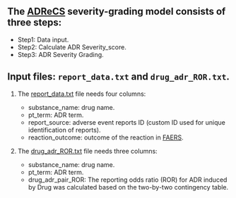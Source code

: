 The [ADReCS](http://www.bio-add.org/ADReCS) severity-grading model consists of three steps:
----

* Step1: Data input.<br>
* Step2: Calculate ADR Severity_score.<br>
* Step3: ADR Severity Grading.<br>

Input files: `report_data.txt` and `drug_adr_ROR.txt`.
----

1. The [report_data.txt](https://github.com/yueqixuan/ADReCS-Severity-grading-model/blob/main/example_data/report_data.txt) file needs four columns:<br>
	* substance_name: drug name.<br>
	* pt_term: ADR term.<br>
	* report_source: adverse event reports ID (custom ID used for unique identification of reports).<br>
	* reaction_outcome: outcome of the reaction in [FAERS](https://www.fda.gov/drugs/questions-and-answers-fdas-adverse-event-reporting-system-faers/fda-adverse-event-reporting-system-faers-public-dashboard).<br>

2. The [drug_adr_ROR.txt](https://github.com/yueqixuan/ADReCS-Severity-grading-model/blob/main/example_data/drug_adr_ROR.txt) file needs three columns:<br>
	* substance_name: drug name.<br>
	* pt_term: ADR term.<br>
	* drug_adr_pair_ROR: The reporting odds ratio (ROR) for ADR induced by Drug was calculated based on the two-by-two contingency table.
